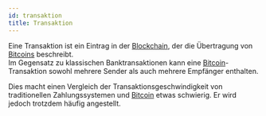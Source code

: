 ```yaml
---
id: transaktion
title: Transaktion
---
```


Eine Transaktion ist ein Eintrag in der [Blockchain](../b/blockchain), der die Übertragung von [Bitcoins](../b/bitcoin) beschreibt.  
Im Gegensatz zu klassischen Banktransaktionen kann eine [Bitcoin](../b/bitcoin)-Transaktion sowohl mehrere Sender als auch mehrere Empfänger enthalten.

Dies macht einen Vergleich der Transaktionsgeschwindigkeit von traditionellen Zahlungssystemen und [Bitcoin](../b/bitcoin) etwas schwierig. Er wird jedoch trotzdem häufig angestellt.
